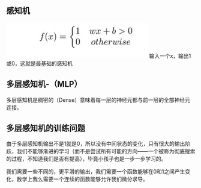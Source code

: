 ## 感知机
![](picture/前身神经网络-7a2629fd.png)
输入一个x，输出1或0，这就是最基础的感知机
## 多层感知机-（MLP）
多层感知机是稠密的（Dense）意味着每一层的神经元都与前一层的全部神经元连接。
## 多层感知机的训练问题
由于多层感知机输出不是1就是0，所以没有中间状态的变化，只有很大的输出阶跃，我们不能够渐进的学习（而不是尝试所有可能的方向——一个被称为彻底搜索的过程，不知道我们是否有提高），毕竟小孩子也是一步一步学习的。

我们需要一些不同的，更平滑的输出，我们需要一个函数能够在0和1之间产生变化，数学上我么需要一个连续的函数能够允许我们微分求导。
